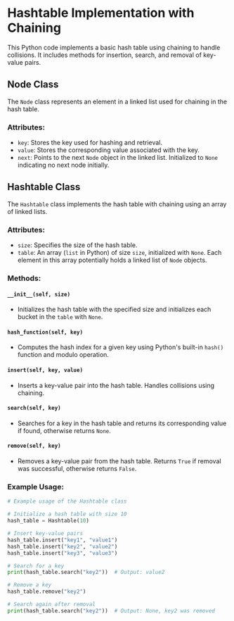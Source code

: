 # Hashtable Implementation with Chaining

This Python code implements a basic hash table using chaining to handle collisions. It includes methods for insertion, search, and removal of key-value pairs.

## Node Class

The `Node` class represents an element in a linked list used for chaining in the hash table.

### Attributes:
- `key`: Stores the key used for hashing and retrieval.
- `value`: Stores the corresponding value associated with the key.
- `next`: Points to the next `Node` object in the linked list. Initialized to `None` indicating no next node initially.

## Hashtable Class

The `Hashtable` class implements the hash table with chaining using an array of linked lists.

### Attributes:
- `size`: Specifies the size of the hash table.
- `table`: An array (`list` in Python) of size `size`, initialized with `None`. Each element in this array potentially holds a linked list of `Node` objects.

### Methods:

#### `__init__(self, size)`
- Initializes the hash table with the specified size and initializes each bucket in the `table` with `None`.

#### `hash_function(self, key)`
- Computes the hash index for a given key using Python's built-in `hash()` function and modulo operation.

#### `insert(self, key, value)`
- Inserts a key-value pair into the hash table. Handles collisions using chaining.
  
#### `search(self, key)`
- Searches for a key in the hash table and returns its corresponding value if found, otherwise returns `None`.

#### `remove(self, key)`
- Removes a key-value pair from the hash table. Returns `True` if removal was successful, otherwise returns `False`.

### Example Usage:

```python
# Example usage of the Hashtable class

# Initialize a hash table with size 10
hash_table = Hashtable(10)

# Insert key-value pairs
hash_table.insert("key1", "value1")
hash_table.insert("key2", "value2")
hash_table.insert("key3", "value3")

# Search for a key
print(hash_table.search("key2"))  # Output: value2

# Remove a key
hash_table.remove("key2")

# Search again after removal
print(hash_table.search("key2"))  # Output: None, key2 was removed
